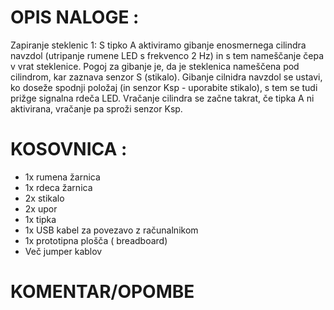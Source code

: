 # OPIS NALOGE :
 Zapiranje steklenic 1: S tipko A aktiviramo gibanje enosmernega cilindra navzdol (utripanje rumene LED s frekvenco 2 Hz) in s tem nameščanje čepa v vrat steklenice. Pogoj za gibanje je, da je steklenica nameščena pod cilindrom, kar zaznava senzor S (stikalo). Gibanje cilnidra navzdol se ustavi, ko doseže spodnji položaj (in senzor Ksp - uporabite stikalo), s tem se tudi prižge signalna rdeča LED. Vračanje cilindra se začne takrat, če tipka A ni aktivirana, vračanje pa sproži senzor Ksp.
# KOSOVNICA : 
- 1x rumena žarnica
- 1x rdeca žarnica
- 2x stikalo
- 2x upor
- 1x tipka
- 1x USB kabel za povezavo z računalnikom
- 1x prototipna plošča ( breadboard)
- Več jumper kablov 
# KOMENTAR/OPOMBE

